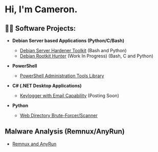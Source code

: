 <h1>Hi, I'm Cameron. </h1>
<h2>👨‍💻 Software Projects:</h2>

- <b>Debian Server based Applications (Python/C/Bash)</b>

  - [Debian Server Hardener Toolkit](https://github.com/cwsecur1ty/Debian-Hardener-Toolkit) (Bash and Python)
  - [Debian Rootkit Hunter](https://github.com/cwsecur1ty/RootGuard) (Work In Progress) (Bash, C and Python)
- <b>PowerShell</b>

  - [PowerShell Administration Tools Library](https://github.com/cwsecur1ty/PowerShell-Scripts)
- <b>C# (.NET Desktop Applications)</b>

  - [Keylogger with Email Capability]() (Posting Soon)
- <b>Python</b>

  - [Web Directory Brute-Forcer/Scanner](https://github.com/cwsecur1ty/URLHunter)


<h2>Malware Analysis (Remnux/AnyRun)</h2>

- [Remnux and AnyRun]([https://www.youtube.com/watch?v=a83ASGn_V_s](https://github.com/cwsecur1ty/Remnux-AnyRun-Malware-Analysis))

